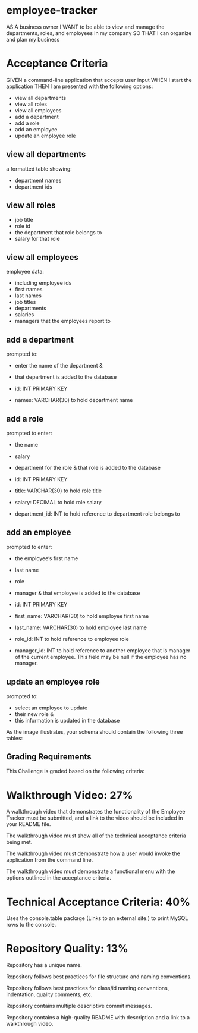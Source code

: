 # employee-tracker

AS A business owner
I WANT to be able to view and manage the departments, roles, and employees in my company
SO THAT I can organize and plan my business

# Acceptance Criteria
GIVEN a command-line application that accepts user input
WHEN I start the application
THEN I am presented with the following options: 
* view all departments
* view all roles 
* view all employees
* add a department 
* add a role
* add an employee
* update an employee role

## view all departments
a formatted table showing:
 * department names 
 * department ids

## view all roles
* job title
* role id
* the department that role belongs to
* salary for that role


## view all employees

employee data: 
* including employee ids
* first names
* last names
* job titles
* departments
* salaries
* managers that the employees report to

## add a department

prompted to: 
* enter the name of the department &
* that department is added to the database

* id: INT PRIMARY KEY

* names: VARCHAR(30) to hold department name

## add a role
prompted to enter:
* the name
* salary 
* department for the role &
that role is added to the database

* id: INT PRIMARY KEY

* title: VARCHAR(30) to hold role title

* salary: DECIMAL to hold role salary

* department_id: INT to hold reference to department role belongs to

## add an employee
prompted to enter:
* the employee’s first name
* last name 
* role
* manager &  that employee is added to the database


* id: INT PRIMARY KEY

* first_name: VARCHAR(30) to hold employee first name

* last_name: VARCHAR(30) to hold employee last name

* role_id: INT to hold reference to employee role

* manager_id: INT to hold reference to another employee that is manager of the current employee. This field may be null if the employee has no manager.

##  update an employee role
prompted to:
* select an employee to update 
* their new role &
* this information is updated in the database

As the image illustrates, your schema should contain the following three tables:




## Grading Requirements
This Challenge is graded based on the following criteria:



# Walkthrough Video: 27%
A walkthrough video that demonstrates the functionality of the Employee Tracker must be submitted, and a link to the video should be included in your README file.

The walkthrough video must show all of the technical acceptance criteria being met.

The walkthrough video must demonstrate how a user would invoke the application from the command line.

The walkthrough video must demonstrate a functional menu with the options outlined in the acceptance criteria.

# Technical Acceptance Criteria: 40%


Uses the console.table package (Links to an external site.) to print MySQL rows to the console.


# Repository Quality: 13%
Repository has a unique name.

Repository follows best practices for file structure and naming conventions.

Repository follows best practices for class/id naming conventions, indentation, quality comments, etc.

Repository contains multiple descriptive commit messages.

Repository contains a high-quality README with description and a link to a walkthrough video.



